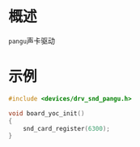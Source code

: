# 概述

`pangu`声卡驱动

# 示例

```c
#include <devices/drv_snd_pangu.h>

void board_yoc_init()
{
    snd_card_register(6300);
}
```
